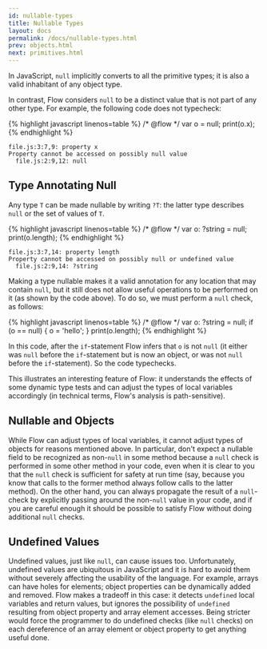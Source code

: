 ```yaml
---
id: nullable-types
title: Nullable Types
layout: docs
permalink: /docs/nullable-types.html
prev: objects.html
next: primitives.html
---
```


In JavaScript, `null` implicitly converts to all the primitive types; it is
also a valid inhabitant of any object type.

In contrast, Flow considers `null` to be a distinct value that is not part of
any other type. For example, the following code does not typecheck:

{% highlight javascript linenos=table %}
/* @flow */
var o = null;
print(o.x);
{% endhighlight %}

```bbcode
file.js:3:7,9: property x
Property cannot be accessed on possibly null value
  file.js:2:9,12: null
```

## Type Annotating Null

Any type `T` can be made nullable by writing `?T`: the latter type
describes `null` or the set of values of `T`.

{% highlight javascript linenos=table %}
/* @flow */
var o: ?string = null;
print(o.length);
{% endhighlight %}

```bbcode
file.js:3:7,14: property length
Property cannot be accessed on possibly null or undefined value
  file.js:2:9,14: ?string
```

Making a type nullable makes it a valid annotation for any location that may
contain `null`, but it still does not allow useful operations to be performed
on it (as shown by the code above). To do so, we must perform a `null` check,
as follows:

{% highlight javascript linenos=table %}
/* @flow */
var o: ?string = null;
if (o == null) {
  o = 'hello';
}
print(o.length);
{% endhighlight %}

In this code, after the `if`-statement Flow infers that `o` is not `null` (it
either was `null` before the `if`-statement but is now an object, or was not
`null` before the `if`-statement). So the code typechecks.

This illustrates an interesting feature of Flow: it understands the effects of
some dynamic type tests and can adjust the types of local variables
accordingly (in technical terms, Flow's analysis is path-sensitive).

## Nullable and Objects

While Flow can adjust types of local variables, it cannot adjust types of
objects for reasons mentioned above. In particular, don't expect a nullable
field to be recognized as non-`null` in some method because a `null` check is
performed in some other method in your code, even when it is clear to you that
the `null` check is sufficient for safety at run time (say, because you know
that calls to the former method always follow calls to the latter method). On
the other hand, you can always propagate the result of a `null`-check by
explicitly passing around the non-`null` value in your code, and if you are
careful enough it should be possible to satisfy Flow without doing additional
`null` checks.

## Undefined Values

Undefined values, just like `null`, can cause issues too. Unfortunately,
undefined values are ubiquitous in JavaScript and it is hard to avoid them
without severely affecting the usability of the language. For example, arrays
can have holes for elements; object properties can be dynamically added and
removed. Flow makes a tradeoff in this case: it detects `undefined` local variables
and return values, but ignores the possibility of `undefined` resulting from object property and array element
accesses. Being stricter would force the programmer to do undefined checks (like `null` checks) on each dereference of
an array element or object property to get anything useful done.

